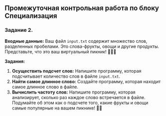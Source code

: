 ## Промежуточная контрольная работа по блоку Специализация

### **Задание 2.**

**Входные данные:**
Ваш файл `input.txt` содержит множество слов, разделенных
пробелами. Это слова-фрукты, овощи и другие продукты.
Представьте, что это ваш виртуальный пикник! 🍎🥕🥧

**Задания:**
1. **Осуществить подсчет слов:**
Напишите программу, которая подсчитывает количество слов в
файле `input.txt`.
2. **Найти самое длинное слово:**
Создайте программу, которая находит самое длинное слово в
файле.
3. **Вычислить частоту слов:**
Напишите программу, которая анализирует, сколько раз каждое
слово встречается в файле. Подумайте об этом как о подсчете того,
какие фрукты и овощи самые популярные на вашем пикнике! 🍇🍉
